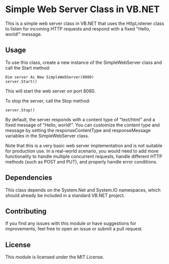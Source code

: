 # Simple Web Server Class in VB.NET

This is a simple web server class in VB.NET that uses the HttpListener class to listen for incoming HTTP requests and respond with a fixed "Hello, world!" message.


## Usage

To use this class, create a new instance of the SimpleWebServer class and call the Start method:
```VB.net
Dim server As New SimpleWebServer(8080)
server.Start()
```
This will start the web server on port 8080.

To stop the server, call the Stop method:
```VB.net
server.Stop()
```

By default, the server responds with a content type of "text/html" and a fixed message of "Hello, world!". You can customize the content type and message by setting the responseContentType and responseMessage variables in the SimpleWebServer class.

Note that this is a very basic web server implementation and is not suitable for production use. In a real-world scenario, you would need to add more functionality to handle multiple concurrent requests, handle different HTTP methods (such as POST and PUT), and properly handle error conditions.

## Dependencies
This class depends on the System.Net and System.IO namespaces, which should already be included in a standard VB.NET project.

## Contributing
If you find any issues with this module or have suggestions for improvements, feel free to open an issue or submit a pull request.

## License
This module is licensed under the MIT License.
